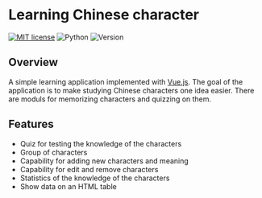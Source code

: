 # Learning Chinese character

[![MIT license](https://img.shields.io/badge/license-MIT-brightgreen)](https://lbesson.mit-license.org/)
![Python](https://img.shields.io/badge/language-Python-brightgreen)
![Version](https://img.shields.io/badge/python-3.6%20%7C%203.7-brightgreen)

## Overview
A simple learning application implemented with [Vue.js](https://vuejs.org/). The goal of the application is to make studying Chinese characters one idea easier. There are moduls for memorizing characters and quizzing on them.

## Features

- Quiz for testing the knowledge of the characters
- Group of characters
- Capability for adding new characters and meaning
- Capability for edit and remove characters
- Statistics of the knowledge of the characters
- Show data on an HTML table

